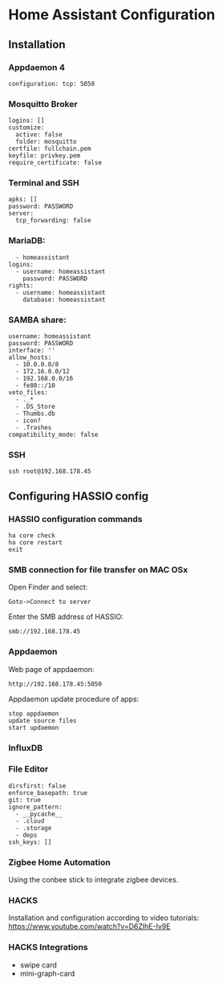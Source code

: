 # Home Assistant Configuration

## Installation

### Appdaemon 4
`
configuration: tcp: 5050
`

### Mosquitto Broker
```
logins: []
customize:
  active: false
  folder: mosquitto
certfile: fullchain.pem
keyfile: privkey.pem
require_certificate: false
```
### Terminal and SSH
```authorized_keys: []
apks: []
password: PASSWORD
server:
  tcp_forwarding: false
```
### MariaDB:
```databases:
  - homeassistant
logins:
  - username: homeassistant
    password: PASSWORD
rights:
  - username: homeassistant
    database: homeassistant
```
### SAMBA share:
```workgroup: WORKGROUP
username: homeassistant
password: PASSWORD
interface: ''
allow_hosts:
  - 10.0.0.0/8
  - 172.16.0.0/12
  - 192.168.0.0/16
  - fe80::/10
veto_files:
  - ._*
  - .DS_Store
  - Thumbs.db
  - icon?
  - .Trashes
compatibility_mode: false
```

### SSH
```
ssh root@192.168.178.45
````

## Configuring HASSIO config
### HASSIO configuration commands
```
ha core check
ha core restart
exit
````

### SMB connection for file transfer on MAC OSx
Open Finder and select:
```
Goto->Connect to server
```
Enter the SMB address of HASSIO:
```
smb://192.168.178.45
```

### Appdaemon
Web page of appdaemon:
```
http://192.168.178.45:5050
```
Appdaemon update procedure of apps:
```
stop appdaemon
update source files
start updaemon
```
### InfluxDB

### File Editor
```
dirsfirst: false
enforce_basepath: true
git: true
ignore_pattern:
  - __pycache__
  - .cloud
  - .storage
  - deps
ssh_keys: []
```


### Zigbee Home Automation
Using the conbee stick to integrate zigbee devices. 

### HACKS
Installation and configuration according to video tutorials:
https://www.youtube.com/watch?v=D6ZlhE-Iv9E

### HACKS Integrations
- swipe card
- mini-graph-card
